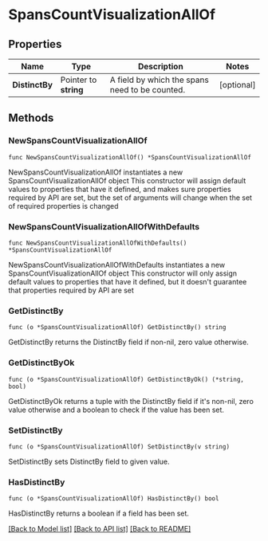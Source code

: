 # SpansCountVisualizationAllOf

## Properties

Name | Type | Description | Notes
------------ | ------------- | ------------- | -------------
**DistinctBy** | Pointer to **string** | A field by which the spans need to be counted. | [optional] 

## Methods

### NewSpansCountVisualizationAllOf

`func NewSpansCountVisualizationAllOf() *SpansCountVisualizationAllOf`

NewSpansCountVisualizationAllOf instantiates a new SpansCountVisualizationAllOf object
This constructor will assign default values to properties that have it defined,
and makes sure properties required by API are set, but the set of arguments
will change when the set of required properties is changed

### NewSpansCountVisualizationAllOfWithDefaults

`func NewSpansCountVisualizationAllOfWithDefaults() *SpansCountVisualizationAllOf`

NewSpansCountVisualizationAllOfWithDefaults instantiates a new SpansCountVisualizationAllOf object
This constructor will only assign default values to properties that have it defined,
but it doesn't guarantee that properties required by API are set

### GetDistinctBy

`func (o *SpansCountVisualizationAllOf) GetDistinctBy() string`

GetDistinctBy returns the DistinctBy field if non-nil, zero value otherwise.

### GetDistinctByOk

`func (o *SpansCountVisualizationAllOf) GetDistinctByOk() (*string, bool)`

GetDistinctByOk returns a tuple with the DistinctBy field if it's non-nil, zero value otherwise
and a boolean to check if the value has been set.

### SetDistinctBy

`func (o *SpansCountVisualizationAllOf) SetDistinctBy(v string)`

SetDistinctBy sets DistinctBy field to given value.

### HasDistinctBy

`func (o *SpansCountVisualizationAllOf) HasDistinctBy() bool`

HasDistinctBy returns a boolean if a field has been set.


[[Back to Model list]](../README.md#documentation-for-models) [[Back to API list]](../README.md#documentation-for-api-endpoints) [[Back to README]](../README.md)


